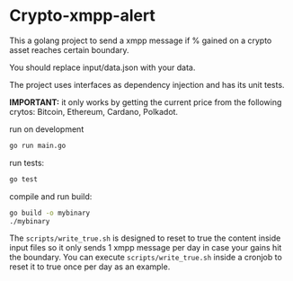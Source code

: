 
# Crypto-xmpp-alert

This a golang project to send a xmpp message if % gained on a crypto asset reaches certain boundary.

You should replace input/data.json with your data.

The project uses interfaces as dependency injection and has its unit tests.

**IMPORTANT:** it only works by getting the current price from the following crytos: Bitcoin, Ethereum, Cardano, Polkadot.


run on development

```sh
go run main.go
```

run tests:

```sh
go test
```

compile and run build:

```sh
go build -o mybinary
./mybinary
```

The `scripts/write_true.sh` is designed to reset to true the content inside input files so it only sends 1 xmpp message per day in case your gains hit the boundary.
You can execute `scripts/write_true.sh` inside a cronjob to reset it to true once per day as an example.
